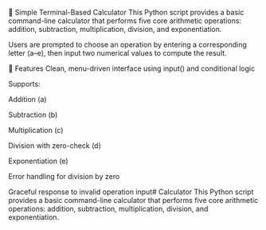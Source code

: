 🧮 Simple Terminal-Based Calculator
This Python script provides a basic command-line calculator that performs five core arithmetic operations: addition, subtraction, multiplication, division, and exponentiation.

Users are prompted to choose an operation by entering a corresponding letter (a–e), then input two numerical values to compute the result.

🔧 Features
Clean, menu-driven interface using input() and conditional logic

Supports:

Addition (a)

Subtraction (b)

Multiplication (c)

Division with zero-check (d)

Exponentiation (e)

Error handling for division by zero

Graceful response to invalid operation input# Calculator
This Python script provides a basic command-line calculator that performs five core arithmetic operations: addition, subtraction, multiplication, division, and exponentiation.
